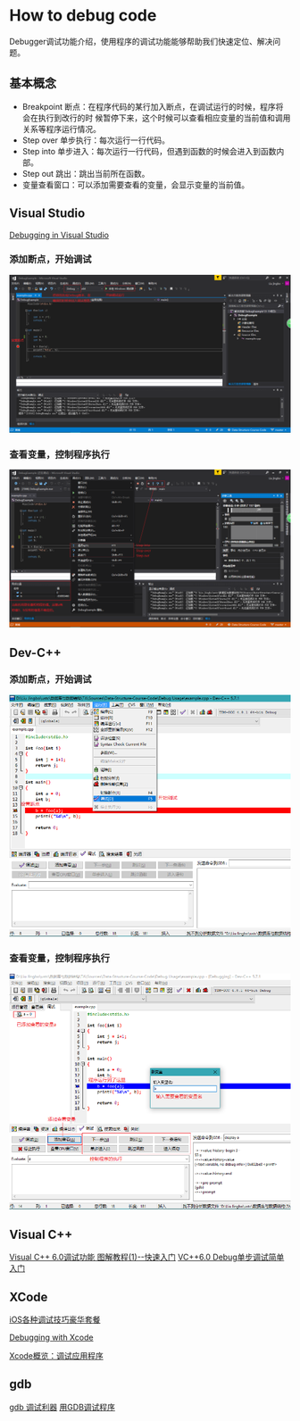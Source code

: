 # How to debug code
Debugger调试功能介绍，使用程序的调试功能能够帮助我们快速定位、解决问题。

## 基本概念
- Breakpoint 断点：在程序代码的某行加入断点，在调试运行的时候，程序将会在执行到改行的时
候暂停下来，这个时候可以查看相应变量的当前值和调用关系等程序运行情况。
- Step over 单步执行：每次运行一行代码。
- Step into 单步进入：每次运行一行代码，但遇到函数的时候会进入到函数内部。
- Step out 跳出：跳出当前所在函数。
- 变量查看窗口：可以添加需要查看的变量，会显示变量的当前值。

## Visual Studio
[Debugging in Visual Studio](https://docs.microsoft.com/en-us/visualstudio/debugger/index)

### 添加断点，开始调试
![VS breakpoint](./pic/VS_breakpoint.png)

### 查看变量，控制程序执行
![VS debug 1](./pic/VS_Debug_1.png)

## Dev-C++
### 添加断点，开始调试
![Dev breakpoint](./pic/Dev_breakpoint.png)

### 查看变量，控制程序执行
![Dev debug 1](./pic/Dev_Debug_1.png)

## Visual C++
[Visual C++ 6.0调试功能 图解教程(1)--快速入门](http://www.blogjava.net/tidelgl/archive/2008/08/19/223051.html)
[VC++6.0 Debug单步调试简单入门](http://alorry.blog.163.com/blog/static/647257082011664510817/)

## XCode
[iOS各种调试技巧豪华套餐](http://www.cnblogs.com/daiweilai/p/4421340.html)

[Debugging with Xcode](https://developer.apple.com/library/content/documentation/DeveloperTools/Conceptual/debugging_with_xcode/chapters/about_debugging_w_xcode.html)

[Xcode概览：调试应用程序](http://www.cocoachina.com/cms/wap.php?action=article&id=10358)

## gdb
[gdb 调试利器](http://linuxtools-rst.readthedocs.io/zh_CN/latest/tool/gdb.html)
[用GDB调试程序](http://wiki.ubuntu.org.cn/%E7%94%A8GDB%E8%B0%83%E8%AF%95%E7%A8%8B%E5%BA%8F)
